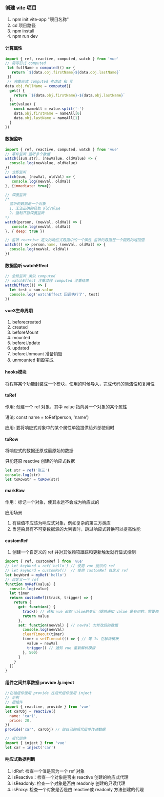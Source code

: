 ### 创建 vite 项目

1. npm init vite-app "项目名称"
2. cd 项目路径
3. npm install
4. npm run dev

#### 计算属性

```js
import { ref, reactive, computed, watch } from 'vue'
// 简写形式 computed
 let fullName = computed(() => {
   return `${data.obj.firstName}${data.obj.lastName}`
 })
 // 完整形式 computed 考虑读 和 写
data.obj.fullName = computed({
  get() {
    return `${data.obj.firstName}-${data.obj.lastName}`
  },
  set(value) {
    const nameAll = value.split('-')
    data.obj.firstName = nameAll[0]
    data.obj.lastName = nameAll[1]
  }
})
```

#### 数据监听

```js
import { ref, reactive, computed, watch } from 'vue'
// 事件监听 监听多个数据
watch([sum,str], (newValue, oldValue) => {
  console.log(newValue, oldValue)
})
// 立即监听
watch(sum, (newVal, oldVal) => {
   console.log(newVal, oldVal)
}, {immediate: true})

// 深度监听
/*
  监听的数据是一个对象
  1、无法正确的获取 oldValue
  2、强制开启深度监听
*/ 
watch(person, (newVal, oldVal) => {
   console.log(newVal, oldVal)
}, { deep: true })

// 监听 reactive 定义的响应式数据中的一个属性 监听的数据是一个函数的返回值
watch(() => person.name, (newVal, oldVal) => {
  console.log(newVal, oldVal)
})
```

#### 数据监听 watchEffect

```js
// 全局监听 类似 computed
// watchEffect 注重过程 computed 注重结果
watchEffect(() => {
  let test = sum.value
  console.log('watchEffect 回调执行了', test)
})
```

#### vue3生命周期

1. beforecreated
2. created
3. beforeMount
4. mounted
5. beforeUpdate
6. updated
7. beforeUnmount 准备销毁
8. unmounted 销毁完成

#### hooks模块

将程序某个功能封装成一个模块，使用的时候导入，完成代码的简洁性和复用性

#### toRef

作用: 创建一个 ref 对象，其中 value 指向另一个对象的某个属性

语法: const name = toRef(person, 'name')

应用: 要将响应式对象中的某个属性单独提供给外部使用时

#### toRow 

将响应式的数据还原成最原始的数据

只能还原 reactive 创建的响应式数据

```js
let str = ref('张三')
console.log(str)
let toRowStr = toRow(str)
```

#### markRaw

作用：标记一个对象，使其永远不会成为响应式的

应用场景

1. 有些值不应该为响应式对象，例如复杂的第三方类库
2. 当渲染具有不可变数据源的大列表时，跳过响应式转换可以提高性能

#### customRef

1. 创建一个自定义的 ref 并对其依赖项跟踪和更新触发就行显式控制

```js
import { ref, customRef } from 'vue'
// let keyWord = ref('hello') // 使用 vue 提供的 ref
// let keyWord = customRef()  // 使用 customRef 自定义 ref
let keyWord = myRef('hello')
// 自定义一个 ref
function myRef(value) {
  console.log(value)
  let timer
  return customRef((track, trigger) => {
    return {
      get: function() {
        track() // 通知 vue 追踪 value的变化（提前通知 value 是有用的，需要修改）
        return value
      },
      set: function(newVal) { // newVal 为修改后的数据
        console.log(newVal)
        clearTimeout(timer)
        timer = setTimeout(() => { // 等 1s 在解析模板
          value = newVal
          trigger() // 通知 vue 重新解析模板
        }, 500)
      }
    }
  })
}
```

#### 组件之间共享数据 provide 与 inject

```js
//在祖组件使用 provide 在后代组件使用 inject
// 示例
// 祖组件
import { reactive, provide } from 'vue'
let carObj = reactive({
  name: 'car1',
  price: 20,
})
provide('car', carObj) // 给自己的后代组件传递数据

// 后代组件
import { inject } from 'vue'
let car = inject('car')
```

#### 响应式数据判断

1. idRef: 检查一个值是否为一个 ref 对象
2. isReactive：检查一个对象是否由 reactive 创建的响应式代理
3. isReadonly: 检查一个对象是否由 readonly 创建的只读代理
4. isProxy: 检查一个对象是否是由 reactive或 readonly 方法创建的代理
